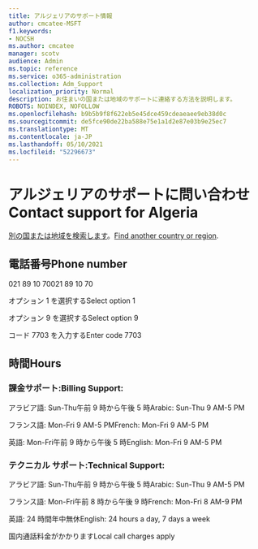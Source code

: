 ```yaml
---
title: アルジェリアのサポート情報
author: cmcatee-MSFT
f1.keywords:
- NOCSH
ms.author: cmcatee
manager: scotv
audience: Admin
ms.topic: reference
ms.service: o365-administration
ms.collection: Adm_Support
localization_priority: Normal
description: お住まいの国または地域のサポートに連絡する方法を説明します。
ROBOTS: NOINDEX, NOFOLLOW
ms.openlocfilehash: b9b5b9f8f622eb5e45dce459cdeaeaee9eb38d0c
ms.sourcegitcommit: de5fce90de22ba588e75e1a1d2e87e03b9e25ec7
ms.translationtype: MT
ms.contentlocale: ja-JP
ms.lasthandoff: 05/10/2021
ms.locfileid: "52296673"
---
```

# <a name="contact-support-for-algeria"></a><span data-ttu-id="98611-103">アルジェリアのサポートに問い合わせ</span><span class="sxs-lookup"><span data-stu-id="98611-103">Contact support for Algeria</span></span>

<span data-ttu-id="98611-104">[別の国または地域を検索します](../../business-video/get-help-support.md)。</span><span class="sxs-lookup"><span data-stu-id="98611-104">[Find another country or region](../../business-video/get-help-support.md).</span></span>

## <a name="phone-number"></a><span data-ttu-id="98611-105">電話番号</span><span class="sxs-lookup"><span data-stu-id="98611-105">Phone number</span></span>
<span data-ttu-id="98611-106">021 89 10 70</span><span class="sxs-lookup"><span data-stu-id="98611-106">021 89 10 70</span></span>

<span data-ttu-id="98611-107">オプション 1 を選択する</span><span class="sxs-lookup"><span data-stu-id="98611-107">Select option 1</span></span>

<span data-ttu-id="98611-108">オプション 9 を選択する</span><span class="sxs-lookup"><span data-stu-id="98611-108">Select option 9</span></span>

<span data-ttu-id="98611-109">コード 7703 を入力する</span><span class="sxs-lookup"><span data-stu-id="98611-109">Enter code 7703</span></span>

## <a name="hours"></a><span data-ttu-id="98611-110">時間</span><span class="sxs-lookup"><span data-stu-id="98611-110">Hours</span></span>
### <a name="billing-support"></a><span data-ttu-id="98611-111">課金サポート:</span><span class="sxs-lookup"><span data-stu-id="98611-111">Billing Support:</span></span>

<span data-ttu-id="98611-112">アラビア語: Sun-Thu午前 9 時から午後 5 時</span><span class="sxs-lookup"><span data-stu-id="98611-112">Arabic: Sun-Thu 9 AM-5 PM</span></span>

<span data-ttu-id="98611-113">フランス語: Mon-Fri 9 AM-5 PM</span><span class="sxs-lookup"><span data-stu-id="98611-113">French: Mon-Fri 9 AM-5 PM</span></span>

<span data-ttu-id="98611-114">英語: Mon-Fri午前 9 時から午後 5 時</span><span class="sxs-lookup"><span data-stu-id="98611-114">English: Mon-Fri 9 AM-5 PM</span></span>

### <a name="technical-support"></a><span data-ttu-id="98611-115">テクニカル サポート:</span><span class="sxs-lookup"><span data-stu-id="98611-115">Technical Support:</span></span>

<span data-ttu-id="98611-116">アラビア語: Sun-Thu午前 9 時から午後 5 時</span><span class="sxs-lookup"><span data-stu-id="98611-116">Arabic: Sun-Thu 9 AM-5 PM</span></span>

<span data-ttu-id="98611-117">フランス語: Mon-Fri午前 8 時から午後 9 時</span><span class="sxs-lookup"><span data-stu-id="98611-117">French: Mon-Fri 8 AM-9 PM</span></span>

<span data-ttu-id="98611-118">英語: 24 時間年中無休</span><span class="sxs-lookup"><span data-stu-id="98611-118">English: 24 hours a day, 7 days a week</span></span>

<span data-ttu-id="98611-119">国内通話料金がかかります</span><span class="sxs-lookup"><span data-stu-id="98611-119">Local call charges apply</span></span>
